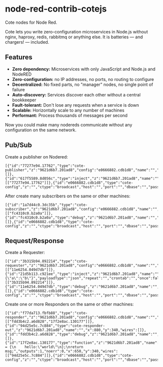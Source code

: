 # node-red-contrib-cotejs
Cote nodes for Node Red.

Cote lets you write zero-configuration microservices in Node.js without nginx, haproxy, redis, rabbitmq or anything else. It is batteries — and chargers! — included.

## Features
- **Zero dependency:** Microservices with only JavaScript and Node.js and NodeRED
- **Zero-configuration:** no IP addresses, no ports, no routing to configure
- **Decentralized:** No fixed parts, no "manager" nodes, no single point of failure
- **Auto-discovery:** Services discover each other without a central bookkeeper
- **Fault-tolerant:** Don't lose any requests when a service is down
- **Scalable:** Horizontally scale to any number of machines
- **Performant:** Process thousands of messages per second

Now you could make many nodereds communicate without any configuration on the same network.

## Pub/Sub
Create a publisher on Nodered:
```
[{"id":"77277e94.17762","type":"cote-publisher","z":"9621d6b7.201ad8","config":"e0666882.cdb1d8","name":"","topic":"message","namespace":"","key":"","x":600,"y":180,"wires":[]},{"id":"617f5589.8d056c","type":"inject","z":"9621d6b7.201ad8","name":"","topic":"","payload":"","payloadType":"date","repeat":"","crontab":"","once":false,"x":440,"y":180,"wires":[["77277e94.17762"]]},{"id":"e0666882.cdb1d8","type":"cote-config","z":"","ctype":"broadcast","host":"","port":"","dbase":"","pass":""}]
```

After create many subscribers on the same or other machines:
```
[{"id":"1a7d44c0.3dc35b","type":"cote-subscriber","z":"9621d6b7.201ad8","config":"e0666882.cdb1d8","name":"","topic":"message","namespace":"","key":"","x":760,"y":120,"wires":[["fc4310c0.b2a0a"]]},{"id":"fc4310c0.b2a0a","type":"debug","z":"9621d6b7.201ad8","name":"","active":true,"console":"false","complete":"false","x":930,"y":120,"wires":[]},{"id":"e0666882.cdb1d8","type":"cote-config","z":"","ctype":"broadcast","host":"","port":"","dbase":"","pass":""}]
```

## Request/Response

Create a Requester:
```
[{"id":"3b315b94.892214","type":"cote-requester","z":"9621d6b7.201ad8","config":"e0666882.cdb1d8","name":"","topic":"myFunction","namespace":"","key":"","x":640,"y":580,"wires":[["11e6254.049d7db"]]},{"id":"21d5b113.c921ee","type":"inject","z":"9621d6b7.201ad8","name":"","topic":"","payload":"{\"a\":\"b\"}","payloadType":"json","repeat":"","crontab":"","once":false,"x":410,"y":580,"wires":[["3b315b94.892214"]]},{"id":"11e6254.049d7db","type":"debug","z":"9621d6b7.201ad8","name":"","active":true,"console":"false","complete":"false","x":890,"y":580,"wires":[]},{"id":"e0666882.cdb1d8","type":"cote-config","z":"","ctype":"broadcast","host":"","port":"","dbase":"","pass":""}]
```

Create one or more Responders on the same or other machines:
```
[{"id":"f77da713.fbfb88","type":"cote-responder","z":"9621d6b7.201ad8","config":"e0666882.cdb1d8","name":"","topic":"myFunction","namespace":"","key":"","x":420,"y":340,"wires":[["fdd3b4c2.a6d828","17f2e8ac.130177"]]},{"id":"94d25e5c.7c884","type":"cote-responder-out","z":"9621d6b7.201ad8","name":"","x":880,"y":340,"wires":[]},{"id":"fdd3b4c2.a6d828","type":"debug","z":"9621d6b7.201ad8","name":"","active":true,"console":"false","complete":"false","x":670,"y":380,"wires":[]},{"id":"17f2e8ac.130177","type":"function","z":"9621d6b7.201ad8","name":"","func":"msg.payload = {\n    hello:\"world\"\n};\nreturn msg;","outputs":1,"noerr":0,"x":650,"y":340,"wires":[["94d25e5c.7c884"]]},{"id":"e0666882.cdb1d8","type":"cote-config","z":"","ctype":"broadcast","host":"","port":"","dbase":"","pass":""}]
```

